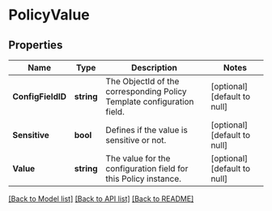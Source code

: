 # PolicyValue

## Properties
Name | Type | Description | Notes
------------ | ------------- | ------------- | -------------
**ConfigFieldID** | **string** | The ObjectId of the corresponding Policy Template configuration field. | [optional] [default to null]
**Sensitive** | **bool** | Defines if the value is sensitive or not. | [optional] [default to null]
**Value** | **string** | The value for the configuration field for this Policy instance. | [optional] [default to null]

[[Back to Model list]](../README.md#documentation-for-models) [[Back to API list]](../README.md#documentation-for-api-endpoints) [[Back to README]](../README.md)

